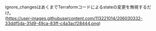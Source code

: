 ignore_changesはあくまでTerraformコードによるstateの変更を無視するだけ。  
(https://user-images.githubusercontent.com/113221014/206030332-33ddf5da-31d9-49ca-83ff-c4a3acf28444.png)
